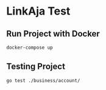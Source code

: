 # LinkAja Test

## Run Project with Docker

```sh
docker-compose up
```

## Testing Project

```sh
go test ./business/account/
```
